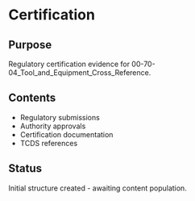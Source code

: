 # Certification

## Purpose
Regulatory certification evidence for 00-70-04_Tool_and_Equipment_Cross_Reference.

## Contents
- Regulatory submissions
- Authority approvals
- Certification documentation
- TCDS references

## Status
Initial structure created - awaiting content population.
